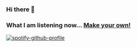 ### Hi there 👋


### What I am listening now... [Make your own!](https://github.com/kittinan/spotify-github-profile)
[![spotify-github-profile](https://spotify-github-profile.vercel.app/api/view?uid=21xdjqgmmxabmbnp734ftt6jq&cover_image=true&theme=natemoo-re&show_offline=false&bar_color=cc7702&bar_color_cover=true)](https://spotify-github-profile.vercel.app/api/view?uid=21xdjqgmmxabmbnp734ftt6jq&redirect=true)


<!--
**raacker/raacker** is a ✨ _special_ ✨ repository because its `README.md` (this file) appears on your GitHub profile.

Here are some ideas to get you started:

- 🔭 I’m currently working on ...
- 🌱 I’m currently learning ...
- 👯 I’m looking to collaborate on ...
- 🤔 I’m looking for help with ...
- 💬 Ask me about ...
- 📫 How to reach me: ...
- 😄 Pronouns: ...
- ⚡ Fun fact: ...
-->

